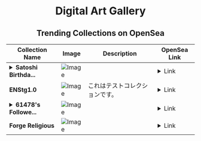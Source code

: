 <div align="center">

# Digital Art Gallery

## Trending Collections on OpenSea

| Collection Name                       | Image                                                                                     | Description                       | OpenSea Link                                                                                          |
|---------------------------------------|-------------------------------------------------------------------------------------------|-----------------------------------|--------------------------------------------------------------------------------------------------------|
| **<details><summary>Satoshi Birthda...</summary>Satoshi Birthday</details>** | ![Image](https://i.seadn.io/s/raw/files/7cc0fef042c320499c5aca249ebfaea6.png?w=500&auto=format?w=200&auto=format) |  | <details><summary>Link</summary>[Satoshi Birthday](https://opensea.io/collection/satoshi-birthday)</details> |
| **ENStg1.0** | ![Image](https://i.seadn.io/s/raw/files/cfa0fd9994b9053738f286d5d8f95968.png?w=500&auto=format?w=200&auto=format) | これはテストコレクションです。 | <details><summary>Link</summary>[ENStg1.0](https://opensea.io/collection/enstg)</details> |
| **<details><summary>61478's Followe...</summary>61478's Follower</details>** | ![Image](https://i.seadn.io/s/raw/files/19f9f090920392cc3650cbdf4361755b.png?w=500&auto=format?w=200&auto=format) |  | <details><summary>Link</summary>[61478's Follower](https://opensea.io/collection/61478-s-follower)</details> |
| **Forge Religious** | ![Image](https://i.seadn.io/s/raw/files/eade7f970f03f5be4bcc4b4578f1586f.jpg?w=500&auto=format?w=200&auto=format) |  | <details><summary>Link</summary>[Forge Religious](https://opensea.io/collection/forge-religious)</details> |

</div>